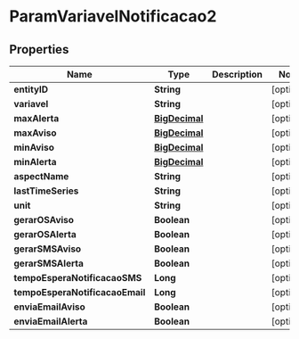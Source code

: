 
# ParamVariavelNotificacao2

## Properties
Name | Type | Description | Notes
------------ | ------------- | ------------- | -------------
**entityID** | **String** |  |  [optional]
**variavel** | **String** |  |  [optional]
**maxAlerta** | [**BigDecimal**](BigDecimal.md) |  |  [optional]
**maxAviso** | [**BigDecimal**](BigDecimal.md) |  |  [optional]
**minAviso** | [**BigDecimal**](BigDecimal.md) |  |  [optional]
**minAlerta** | [**BigDecimal**](BigDecimal.md) |  |  [optional]
**aspectName** | **String** |  |  [optional]
**lastTimeSeries** | **String** |  |  [optional]
**unit** | **String** |  |  [optional]
**gerarOSAviso** | **Boolean** |  |  [optional]
**gerarOSAlerta** | **Boolean** |  |  [optional]
**gerarSMSAviso** | **Boolean** |  |  [optional]
**gerarSMSAlerta** | **Boolean** |  |  [optional]
**tempoEsperaNotificacaoSMS** | **Long** |  |  [optional]
**tempoEsperaNotificacaoEmail** | **Long** |  |  [optional]
**enviaEmailAviso** | **Boolean** |  |  [optional]
**enviaEmailAlerta** | **Boolean** |  |  [optional]



